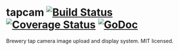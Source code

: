 tapcam [![Build Status](https://travis-ci.org/mdlayher/tapcam.svg?branch=master)](https://travis-ci.org/mdlayher/tapcam) [![Coverage Status](https://coveralls.io/repos/mdlayher/tapcam/badge.svg?branch=master)](https://coveralls.io/r/mdlayher/tapcam?branch=master) [![GoDoc](http://godoc.org/github.com/mdlayher/tapcam?status.svg)](http://godoc.org/github.com/mdlayher/tapcam)
======

Brewery tap camera image upload and display system.  MIT licensed.
